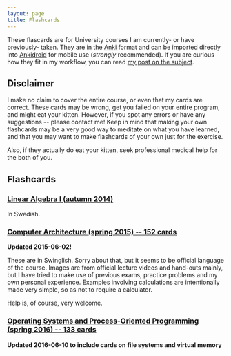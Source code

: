 ```yaml
---
layout: page
title: Flashcards
---
```


These flascards are for University courses I am currently- or have previously- taken. They are in the [Anki](http://ankisrs.net/) format and can be imported directly into [Ankidroid](https://play.google.com/store/apps/details?id=com.ichi2.anki&hl=en) for mobile use (*strongly* recommended). If you are curious how they fit in my workflow, you can read [my post on the subject](/2015/04/21/how-i-learn-complex-things/).

## Disclaimer ##
I make no claim to cover the entire course, or even that my cards are correct. These cards may be wrong, get you failed on your entire program, and might eat your kitten. However, if you spot any errors or have any suggestions -- please contact me! Keep in mind that making your own flashcards may be a very good way to meditate on what you have learned, and that you may want to make flashcards of your own just for the exercise.

Also, if they actually do eat your kitten, seek professional medical help for the both of you.

## Flashcards ##

### [Linear Algebra I (autumn 2014)](/resources/linear-algebra-2015-05-13.apkg) ###
In Swedish.

### [Computer Architecture (spring 2015) -- 152 cards](/resources/dark-2015-06-02.apkg) ###
**Updated 2015-06-02!**

These are in Swinglish. Sorry about that, but it seems to be official language of the course. Images are from official lecture videos and hand-outs mainly, but I have tried to make use of previous exams, practice problems and my own personal experience. Examples involving calculations are intentionally made very simple, so as not to require a calculator.

Help is, of course, very welcome.

### [Operating Systems and Process-Oriented Programming (spring 2016) -- 133 cards](/resources/ospp-2016-03-10.apkg) ###
**Updated 2016-06-10 to include cards on file systems and virtual memory**
